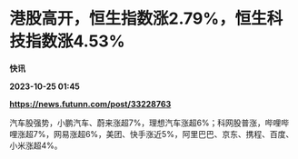# 港股高开，恒生指数涨2.79%，恒生科技指数涨4.53%
**快讯**

**2023-10-25 01:45**

**https://news.futunn.com/post/33228763**

汽车股强势，小鹏汽车、蔚来涨超7%，理想汽车涨超6%；科网股普涨，哔哩哔哩涨超7%，网易涨超6%，美团、快手涨近5%，阿里巴巴、京东、携程、百度、小米涨超4%。